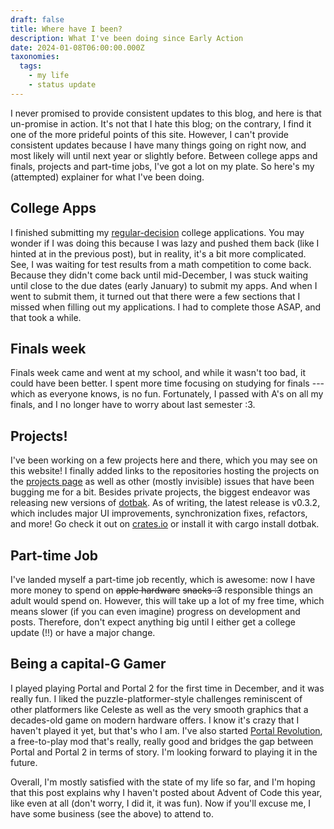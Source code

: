 ```yaml
---
draft: false
title: Where have I been?
description: What I've been doing since Early Action
date: 2024-01-08T06:00:00.000Z
taxonomies:
  tags:
    - my life
    - status update
---
```


I never promised to provide consistent updates to this blog, and here is that un-promise in action. It's not that I hate this blog; on the contrary, I find it one of the more prideful points of this site. However, I can't provide consistent updates because I have many things going on right now, and most likely will until next year or slightly before. Between college apps and finals, projects and part-time jobs, I've got a lot on my plate. So here's my (attempted) explainer for what I've been doing.

## College Apps

I finished submitting my [regular-decision](@/blog/Surviving-Early-Action.md) college applications. You may wonder if I was doing this because I was lazy and pushed them back (like I hinted at in the previous post), but in reality, it's a bit more complicated. See, I was waiting for test results from a math competition to come back. Because they didn't come back until mid-December, I was stuck waiting until close to the due dates (early January) to submit my apps. And when I went to submit them, it turned out that there were a few sections that I missed when filling out my applications. I had to complete those ASAP, and that took a while.

## Finals week

Finals week came and went at my school, and while it wasn't too bad, it could have been better. I spent more time focusing on studying for finals --- which as everyone knows, is no fun. Fortunately, I passed with A's on all my finals, and I no longer have to worry about last semester :3.

## Projects!

I've been working on a few projects here and there, which you may see on this website! I finally added links to the repositories hosting the projects on the [projects page](/projects) as well as other (mostly invisible) issues that have been bugging me for a bit. Besides private projects, the biggest endeavor was releasing new versions of [dotbak](@/projects/Dotbak.md). As of writing, the latest release is v0.3.2, which includes major UI improvements, synchronization fixes, refactors, and more! Go check it out on [crates.io](https://crates.io/crates/dotbak) or install it with cargo install dotbak.

## Part-time Job

I've landed myself a part-time job recently, which is awesome: now I have more money to spend on ~~apple hardware~~ ~~snacks :3~~ responsible things an adult would spend on. However, this will take up a lot of my free time, which means slower (if you can even imagine) progress on development and posts. Therefore, don't expect anything big until I either get a college update (!!) or have a major change.

## Being a capital-G Gamer

I played playing Portal and Portal 2 for the first time in December, and it was really fun. I liked the puzzle-platformer-style challenges reminiscent of other platformers like Celeste as well as the very smooth graphics that a decades-old game on modern hardware offers. I know it's crazy that I haven't played it yet, but that's who I am. I've also started [Portal Revolution](https://store.steampowered.com/app/601360/Portal_Revolution/), a free-to-play mod that's really, really good and bridges the gap between Portal and Portal 2 in terms of story. I'm looking forward to playing it in the future.

Overall, I'm mostly satisfied with the state of my life so far, and I'm hoping that this post explains why I haven't posted about Advent of Code this year, like even at all (don't worry, I did it, it was fun). Now if you'll excuse me, I have some business (see the above) to attend to.
